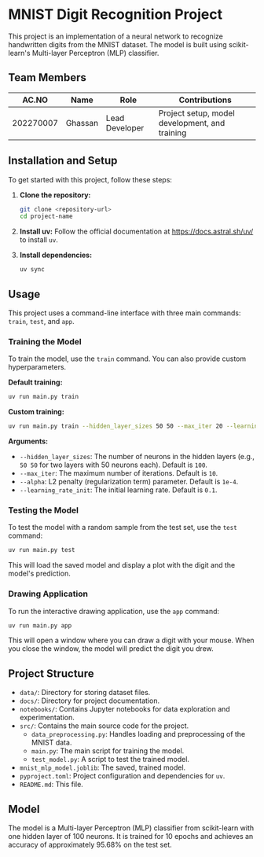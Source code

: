 # MNIST Digit Recognition Project

This project is an implementation of a neural network to recognize handwritten digits from the MNIST dataset. The model is built using scikit-learn's Multi-layer Perceptron (MLP) classifier.

## Team Members

| AC.NO | Name | Role | Contributions |
|----|------|------|---------------|
| 202270007 | Ghassan | Lead Developer | Project setup, model development, and training |

## Installation and Setup

To get started with this project, follow these steps:

1.  **Clone the repository:**
    ```bash
    git clone <repository-url>
    cd project-name
    ```

2.  **Install uv:**
    Follow the official documentation at https://docs.astral.sh/uv/ to install `uv`.

3.  **Install dependencies:**
    ```bash
    uv sync
    ```

## Usage

This project uses a command-line interface with three main commands: `train`, `test`, and `app`.

### Training the Model

To train the model, use the `train` command. You can also provide custom hyperparameters.

**Default training:**
```bash
uv run main.py train
```

**Custom training:**
```bash
uv run main.py train --hidden_layer_sizes 50 50 --max_iter 20 --learning_rate_init 0.01
```

**Arguments:**

-   `--hidden_layer_sizes`: The number of neurons in the hidden layers (e.g., `50 50` for two layers with 50 neurons each). Default is `100`.
-   `--max_iter`: The maximum number of iterations. Default is `10`.
-   `--alpha`: L2 penalty (regularization term) parameter. Default is `1e-4`.
-   `--learning_rate_init`: The initial learning rate. Default is `0.1`.

### Testing the Model

To test the model with a random sample from the test set, use the `test` command:

```bash
uv run main.py test
```

This will load the saved model and display a plot with the digit and the model's prediction.

### Drawing Application

To run the interactive drawing application, use the `app` command:

```bash
uv run main.py app
```
This will open a window where you can draw a digit with your mouse. When you close the window, the model will predict the digit you drew.

## Project Structure

-   `data/`: Directory for storing dataset files.
-   `docs/`: Directory for project documentation.
-   `notebooks/`: Contains Jupyter notebooks for data exploration and experimentation.
-   `src/`: Contains the main source code for the project.
    -   `data_preprocessing.py`: Handles loading and preprocessing of the MNIST data.
    -   `main.py`: The main script for training the model.
    -   `test_model.py`: A script to test the trained model.
-   `mnist_mlp_model.joblib`: The saved, trained model.
-   `pyproject.toml`: Project configuration and dependencies for `uv`.
-   `README.md`: This file.

## Model

The model is a Multi-layer Perceptron (MLP) classifier from scikit-learn with one hidden layer of 100 neurons. It is trained for 10 epochs and achieves an accuracy of approximately 95.68% on the test set.